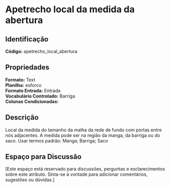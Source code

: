 # Apetrecho local da medida da abertura

## Identificação
**Código:** apetrecho_local_abertura

## Propriedades
**Formato:** Text  
**Planilha:** esforco  
**Formato Entrada:** Entrada  
**Vocabulário Controlado:** Barriga  
**Colunas Condicionadas:**   

## Descrição
Local da medida do tamanho da malha da rede de fundo com portas entre nós adjacentes. A medida pode ser na região da manga, da barriga ou do saco. Usar termos padrão: Manga; Barriga; Saco

## Espaço para Discussão
[Este espaço está reservado para discussões, perguntas e esclarecimentos sobre este atributo. Sinta-se à vontade para adicionar comentários, sugestões ou dúvidas.]
